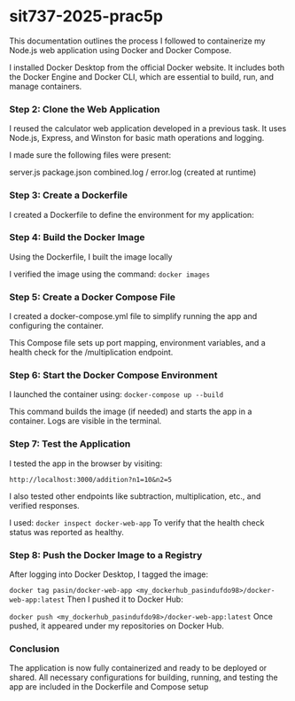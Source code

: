 ﻿# sit737-2025-prac5p

This documentation outlines the process I followed to containerize my Node.js web application using Docker and Docker Compose.

I installed Docker Desktop from the official Docker website. It includes both the Docker Engine and Docker CLI, which are essential to build, run, and manage containers.

### Step 2: Clone the Web Application
I reused the calculator web application developed in a previous task. It uses Node.js, Express, and Winston for basic math operations and logging.

I made sure the following files were present:

server.js
package.json
combined.log / error.log (created at runtime)


### Step 3: Create a Dockerfile
I created a Dockerfile to define the environment for my application:

### Step 4: Build the Docker Image
Using the Dockerfile, I built the image locally

I verified the image using the command:
```docker images```

### Step 5: Create a Docker Compose File
I created a docker-compose.yml file to simplify running the app and configuring the container.

This Compose file sets up port mapping, environment variables, and a health check for the /multiplication endpoint.

### Step 6: Start the Docker Compose Environment
I launched the container using:
```docker-compose up --build```

This command builds the image (if needed) and starts the app in a container. Logs are visible in the terminal.

### Step 7: Test the Application
I tested the app in the browser by visiting:

```http://localhost:3000/addition?n1=10&n2=5```

I also tested other endpoints like subtraction, multiplication, etc., and verified responses.


I used:
```docker inspect docker-web-app```
To verify that the health check status was reported as healthy.


### Step 8: Push the Docker Image to a Registry
After logging into Docker Desktop, I tagged the image:


```docker tag pasin/docker-web-app <my_dockerhub_pasindufdo98>/docker-web-app:latest```
Then I pushed it to Docker Hub:

```docker push <my_dockerhub_pasindufdo98>/docker-web-app:latest```
Once pushed, it appeared under my repositories on Docker Hub.

### Conclusion
The application is now fully containerized and ready to be deployed or shared. All necessary configurations for building, running, and testing the app are included in the Dockerfile and Compose setup
